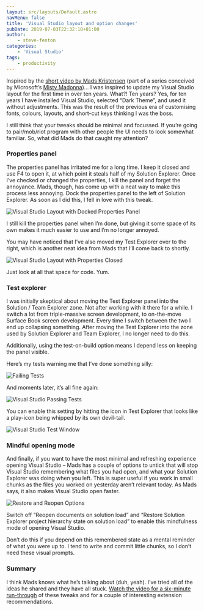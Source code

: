```yaml
---
layout: src/layouts/Default.astro
navMenu: false
title: 'Visual Studio layout and option changes'
pubDate: 2019-07-03T22:32:18+01:00
author:
    - steve-fenton
categories:
    - 'Visual Studio'
tags:
    - productivity
---
```


Inspired by the [short video by Mads Kristensen](https://www.youtube.com/watch?v=M2HViJ2zVOE&feature=youtu.be) (part of a series conceived by Microsoft’s [Misty Madonna](https://twitter.com/mistymadonna))… I was inspired to update my Visual Studio layout for the first time in over ten years. What?! Ten years? Yes, for ten years I have installed Visual Studio, selected “Dark Theme”, and used it without adjustments. This was the result of the previous era of customising fonts, colours, layouts, and short-cut keys thinking I was the boss.

I still think that your tweaks should be minimal and focussed. If you’re going to pair/mob/riot program with other people the UI needs to look somewhat familiar. So, what did Mads do that caught my attention?

### Properties panel

The properties panel has irritated me for a long time. I keep it closed and use F4 to open it, at which point it steals half of my Solution Explorer. Once I’ve checked or changed the properties, I kill the panel and forget the annoyance. Mads, though, has come up with a neat way to make this process less annoying. Dock the properties panel to the left of Solution Explorer. As soon as I did this, I fell in love with this tweak.

![Visual Studio Layout with Docked Properties Panel](https://www.stevefenton.co.uk/wp-content/uploads/2019/07/visual-studio-layout.jpg)

I still kill the properties panel when I’m done, but giving it some space of its own makes it much easier to use and I’m no longer annoyed.

You may have noticed that I’ve also moved my Test Explorer over to the right, which is another neat idea from Mads that I’ll come back to shortly.

![Visual Studio Layout with Properties Closed](https://www.stevefenton.co.uk/wp-content/uploads/2019/07/visual-studio-layout-properties-closed.jpg)

Just look at all that space for code. Yum.

### Test explorer

I was initially skeptical about moving the Test Explorer panel into the Solution / Team Explorer zone. Not after working with it there for a while. I switch a lot from triple-massive screen development, to on-the-move Surface Book screen development. Every time I switch between the two I end up collapsing something. After moving the Test Explorer into the zone used by Solution Explorer and Team Explorer, I no longer need to do this.

Additionally, using the test-on-build option means I depend less on keeping the panel visible.

Here’s my tests warning me that I’ve done something silly:

![Failing Tests](https://www.stevefenton.co.uk/wp-content/uploads/2019/07/visual-studio-failing-test-status.jpg)

And moments later, it’s all fine again:

![Visual Studio Passing Tests](https://www.stevefenton.co.uk/wp-content/uploads/2019/07/visual-studio-passing-test-status.jpg)

You can enable this setting by hitting the icon in Test Explorer that looks like a play-icon being whipped by its own devil-tail.

![Visual Studio Test Window](https://www.stevefenton.co.uk/wp-content/uploads/2019/07/visual-studio-test-window.jpg)

### Mindful opening mode

And finally, if you want to have the most minimal and refreshing experience opening Visual Studio – Mads has a couple of options to untick that will stop Visual Studio remembering what files you had open, and what your Solution Explorer was doing when you left. This is super useful if you work in small chunks as the files you worked on yesterday aren’t relevant today. As Mads says, it also makes Visual Studio open faster.

![Restore and Reopen Options](https://www.stevefenton.co.uk/wp-content/uploads/2019/07/visual-studio-restore-reopen-options.jpg)

Switch off “Reopen documents on solution load” and “Restore Solution Explorer project hierarchy state on solution load” to enable this mindfulness mode of opening Visual Studio.

Don’t do this if you depend on this remembered state as a mental reminder of what you were up to. I tend to write and commit little chunks, so I don’t need these visual prompts.

### Summary

I think Mads knows what he’s talking about (duh, yeah). I’ve tried all of the ideas he shared and they have all stuck. [Watch the video for a six-minute run-through](https://www.youtube.com/watch?v=M2HViJ2zVOE&feature=youtu.be) of these tweaks and for a couple of interesting extension recommendations.